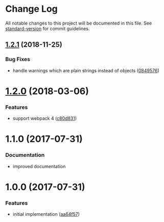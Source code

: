 # Change Log

All notable changes to this project will be documented in this file. See [standard-version](https://github.com/conventional-changelog/standard-version) for commit guidelines.

<a name="1.2.1"></a>
## [1.2.1](https://github.com/mattlewis92/webpack-filter-warnings-plugin/compare/v1.2.0...v1.2.1) (2018-11-25)


### Bug Fixes

* handle warnings which are plain strings instead of objects ([0849576](https://github.com/mattlewis92/webpack-filter-warnings-plugin/commit/0849576))



<a name="1.2.0"></a>
# [1.2.0](https://github.com/mattlewis92/webpack-filter-warnings-plugin/compare/v1.1.0...v1.2.0) (2018-03-06)


### Features

* support webpack 4 ([c80d831](https://github.com/mattlewis92/webpack-filter-warnings-plugin/commit/c80d831))



<a name="1.1.0"></a>
# 1.1.0 (2017-07-31)

### Documentation
* improved documentation

<a name="1.0.0"></a>
# 1.0.0 (2017-07-31)


### Features

* initial implementation ([aa64f57](https://github.com/mattlewis92/webpack-filter-warnings-plugin/commit/aa64f57))
